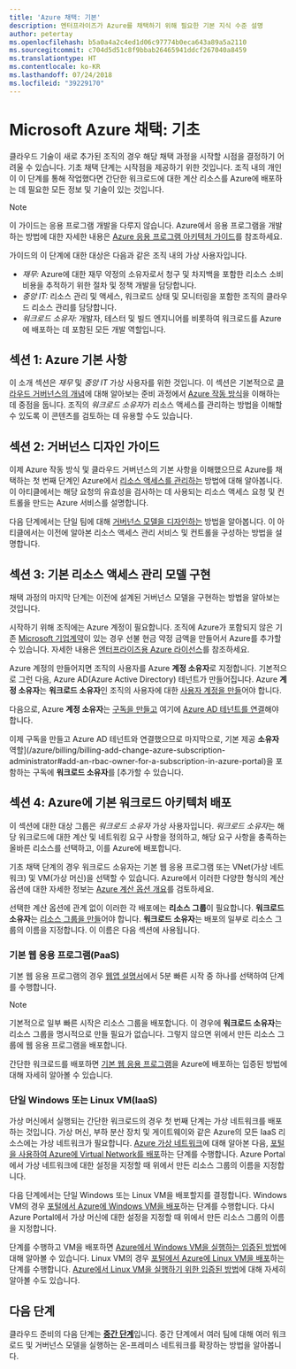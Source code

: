 ```yaml
---
title: 'Azure 채택: 기본'
description: 엔터프라이즈가 Azure를 채택하기 위해 필요한 기본 지식 수준 설명
author: petertay
ms.openlocfilehash: b5a0a4a2c4ed1d06c97774b0eca643a89a5a2110
ms.sourcegitcommit: c704d5d51c8f9bbab26465941ddcf267040a8459
ms.translationtype: HT
ms.contentlocale: ko-KR
ms.lasthandoff: 07/24/2018
ms.locfileid: "39229170"
---
```

# <a name="adopting-microsoft-azure-foundational"></a>Microsoft Azure 채택: 기초

클라우드 기술이 새로 추가된 조직의 경우 해당 채택 과정을 시작할 시점을 결정하기 어려울 수 있습니다. 기초 채택 단계는 시작점을 제공하기 위한 것입니다. 조직 내의 개인이 이 단계를 통해 작업했다면 간단한 워크로드에 대한 계산 리소스를 Azure에 배포하는 데 필요한 모든 정보 및 기술이 있는 것입니다. 

> [!NOTE]
> 이 가이드는 응용 프로그램 개발을 다루지 않습니다. Azure에서 응용 프로그램을 개발하는 방법에 대한 자세한 내용은 [Azure 응용 프로그램 아키텍처 가이드](/azure/architecture/guide/)를 참조하세요.

가이드의 이 단계에 대한 대상은 다음과 같은 조직 내의 가상 사용자입니다.

- *재무:* Azure에 대한 재무 약정의 소유자로서 청구 및 차지백을 포함한 리소스 소비 비용을 추적하기 위한 절차 및 정책 개발을 담당합니다.
- *중앙 IT:* 리소스 관리 및 액세스, 워크로드 상태 및 모니터링을 포함한 조직의 클라우드 리소스 관리를 담당합니다.
- *워크로드 소유자:* 개발자, 테스터 및 빌드 엔지니어를 비롯하여 워크로드를 Azure에 배포하는 데 포함된 모든 개발 역할입니다.

## <a name="section-1-azure-basics"></a>섹션 1: Azure 기본 사항

이 소개 섹션은 *재무* 및 *중앙 IT* 가상 사용자를 위한 것입니다. 이 섹션은 기본적으로 [클라우드 거버넌스의 개념](governance-explainer.md)에 대해 알아보는 준비 과정에서 [Azure 작동 방식](azure-explainer.md)을 이해하는 데 중점을 둡니다. 조직의 *워크로드 소유자*가 리소스 액세스를 관리하는 방법을 이해할 수 있도록 이 콘텐츠를 검토하는 데 유용할 수도 있습니다.

## <a name="section-2-governance-design-guide"></a>섹션 2: 거버넌스 디자인 가이드

이제 Azure 작동 방식 및 클라우드 거버넌스의 기본 사항을 이해했으므로 Azure를 채택하는 첫 번째 단계인 Azure에서 [리소스 액세스를 관리하는](azure-resource-access.md) 방법에 대해 알아봅니다. 이 아티클에서는 해당 요청의 유효성을 검사하는 데 사용되는 리소스 액세스 요청 및 컨트롤을 만드는 Azure 서비스를 설명합니다.

다음 단계에서는 단일 팀에 대해 [거버넌스 모델을 디자인하는](governance-how-to.md) 방법을 알아봅니다. 이 아티클에서는 이전에 알아본 리소스 액세스 관리 서비스 및 컨트롤을 구성하는 방법을 설명합니다.

## <a name="section-3-implementing-a-basic-resource-access-management-model"></a>섹션 3: 기본 리소스 액세스 관리 모델 구현

채택 과정의 마지막 단계는 이전에 설계된 거버넌스 모델을 구현하는 방법을 알아보는 것입니다. 

시작하기 위해 조직에는 Azure 계정이 필요합니다. 조직에 Azure가 포함되지 않은 기존 [Microsoft 기업계약](https://www.microsoft.com/licensing/licensing-programs/enterprise.aspx)이 있는 경우 선불 현금 약정 금액을 만들어서 Azure를 추가할 수 있습니다. 자세한 내용은 [엔터프라이즈용 Azure 라이선스](https://azure.microsoft.com/pricing/enterprise-agreement/)를 참조하세요. 

Azure 계정의 만들어지면 조직의 사용자를 Azure **계정 소유자**로 지정합니다. 기본적으로 그런 다음, Azure AD(Azure Active Directory) 테넌트가 만들어집니다. Azure **계정 소유자**는 **워크로드 소유자**인 조직의 사용자에 대한 [사용자 계정을 만들](/azure/active-directory/add-users-azure-active-directory)어야 합니다. 

다음으로, Azure **계정 소유자**는 [구독을 만들고](https://docs.microsoft.com/partner-center/create-a-new-subscription) 여기에 [Azure AD 테넌트를 연결](/azure/active-directory/fundamentals/active-directory-how-subscriptions-associated-directory)해야 합니다.

이제 구독을 만들고 Azure AD 테넌트와 연결했으므로 마지막으로, 기본 제공 **소유자** 역할](/azure/billing/billing-add-change-azure-subscription-administrator#add-an-rbac-owner-for-a-subscription-in-azure-portal)을 포함하는 구독에 **워크로드 소유자**를 [추가할 수 있습니다.

## <a name="section-4-deploy-a-basic-workload-architecture-to-azure"></a>섹션 4: Azure에 기본 워크로드 아키텍처 배포

이 섹션에 대한 대상 그룹은 *워크로드 소유자* 가상 사용자입니다. *워크로드 소유자*는 해당 워크로드에 대한 계산 및 네트워킹 요구 사항을 정의하고, 해당 요구 사항을 충족하는 올바른 리소스를 선택하고, 이를 Azure에 배포합니다. 

기초 채택 단계의 경우 워크로드 소유자는 기본 웹 응용 프로그램 또는 VNet(가상 네트워크) 및 VM(가상 머신)을 선택할 수 있습니다. Azure에서 이러한 다양한 형식의 계산 옵션에 대한 자세한 정보는 [Azure 계산 옵션 개요](/azure/architecture/guide/technology-choices/compute-overview?toc=/azure/architecture/cloud-adoption-guide/toc.json)를 검토하세요.

선택한 계산 옵션에 관계 없이 이러한 각 배포에는 **리소스 그룹**이 필요합니다. **워크로드 소유자**는 [리소스 그룹을 만들](/azure/azure-resource-manager/vs-azure-tools-resource-groups-deployment-projects-create-deploy)어야 합니다. **워크로드 소유자**는 배포의 일부로 리소스 그룹의 이름을 지정합니다. 이 이름은 다음 섹션에 사용됩니다.

### <a name="basic-web-application-paas"></a>기본 웹 응용 프로그램(PaaS)

기본 웹 응용 프로그램의 경우 [웹앱 설명서](/azure/app-service?toc=/azure/architecture/cloud-adoption-guide/toc.json)에서 5분 빠른 시작 중 하나를 선택하여 단계를 수행합니다. 

> [!NOTE]
> 기본적으로 일부 빠른 시작은 리소스 그룹을 배포합니다. 이 경우에 **워크로드 소유자**는 리소스 그룹을 명시적으로 만들 필요가 없습니다. 그렇지 않으면 위에서 만든 리소스 그룹에 웹 응용 프로그램을 배포합니다.

간단한 워크로드를 배포하면 [기본 웹 응용 프로그램](/azure/architecture/reference-architectures/app-service-web-app/basic-web-app?toc=/azure/architecture/cloud-adoption-guide/toc.json)을 Azure에 배포하는 입증된 방법에 대해 자세히 알아볼 수 있습니다.

### <a name="single-windows-or-linux-vm-iaas"></a>단일 Windows 또는 Linux VM(IaaS)

가상 머신에서 실행되는 간단한 워크로드의 경우 첫 번째 단계는 가상 네트워크를 배포하는 것입니다. 가상 머신, 부하 분산 장치 및 게이트웨이와 같은 Azure의 모든 IaaS 리소스에는 가상 네트워크가 필요합니다. [Azure 가상 네트워크](/azure/virtual-network/virtual-networks-overview?toc=/azure/architecture/cloud-adoption-guide/toc.json)에 대해 알아본 다음, [포털을 사용하여 Azure에 Virtual Network를 배포](/azure/virtual-network/quick-create-portal?toc=/azure/architecture/cloud-adoption-guide/toc.json)하는 단계를 수행합니다. Azure Portal에서 가상 네트워크에 대한 설정을 지정할 때 위에서 만든 리소스 그룹의 이름을 지정합니다.

다음 단계에서는 단일 Windows 또는 Linux VM을 배포할지를 결정합니다. Windows VM의 경우 [포털에서 Azure에 Windows VM을 배포](/azure/virtual-machines/windows/quick-create-portal?toc=/azure/architecture/cloud-adoption-guide/toc.json)하는 단계를 수행합니다. 다시 Azure Portal에서 가상 머신에 대한 설정을 지정할 때 위에서 만든 리소스 그룹의 이름을 지정합니다.

단계를 수행하고 VM을 배포하면 [Azure에서 Windows VM을 실행하는 입증된 방법](/azure/architecture/reference-architectures/virtual-machines-windows/single-vm?toc=/azure/architecture/cloud-adoption-guide/toc.json)에 대해 알아볼 수 있습니다. Linux VM의 경우 [포털에서 Azure에 Linux VM을 배포](/azure/virtual-machines/linux/quick-create-portal?toc=/azure/architecture/cloud-adoption-guide/toc.json)하는 단계를 수행합니다. [Azure에서 Linux VM을 실행하기 위한 입증된 방법](/azure/architecture/reference-architectures/virtual-machines-linux/single-vm?toc=/azure/architecture/cloud-adoption-guide/toc.json)에 대해 자세히 알아볼 수도 있습니다.

## <a name="next-steps"></a>다음 단계

클라우드 준비의 다음 단계는 [**중간 단계**](../intermediate-stage/overview.md)입니다. 중간 단계에서 여러 팀에 대해 여러 워크로드 및 거버넌스 모델을 실행하는 온-프레미스 네트워크를 확장하는 방법을 알아봅니다.